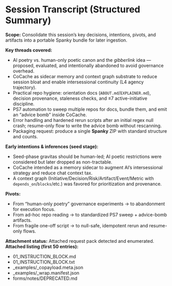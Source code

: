 # Session Transcript (Structured Summary)

**Scope:** Consolidate this session’s key decisions, intentions, pivots, and artifacts into a portable Spanky bundle for later ingestion.

**Key threads covered:**
- AI poetry vs. human-only poetic canon and the *gibberlink* idea — proposed, evaluated, and intentionally abandoned to avoid governance overhead.
- CoCache as sidecar memory and context graph substrate to reduce session bloat and enable intersessional continuity (L4 agency trajectory).
- Practical repo hygiene: orientation docs (`ABOUT.md`/`EXPLAINER.md`), decision provenance, staleness checks, and ≤7 active-initiative discipline.
- PS7 automation to sweep multiple repos for docs, bundle them, and emit an “advice bomb” inside CoCache.
- Error handling and hardened rerun scripts after an initial regex null crash; resume-only flow to write the advice bomb without rescanning.
- Packaging request: produce a single **Spanky** ZIP with standard structure and counts.

**Early intentions & inferences (seed stage):**
- Seed-phase gravitas should be human-led; AI poetic restrictions were considered but later dropped as non-tractable.
- CoCache intended as a memory sidecar to augment AI’s intersessional strategy and reduce chat context tax.
- A context graph (Initiative/Decision/Risk/Artifact/Event/Metric with `depends_on`/`blocks`/etc.) was favored for prioritization and provenance.

**Pivots:**
- From “human-only poetry” governance experiments → to abandonment for execution focus.
- From ad-hoc repo reading → to standardized PS7 sweep + advice-bomb artifacts.
- From fragile one-off script → to null-safe, idempotent rerun and resume-only flows.

**Attachment status:** Attached request pack detected and enumerated.
**Attached listing (first 50 entries):**
- 01_INSTRUCTION_BLOCK.md
- 01_INSTRUCTION_BLOCK.txt
- _examples/_copayload.meta.json
- _examples/_wrap.manifest.json
- forms/notes/DEPRECATED.md

